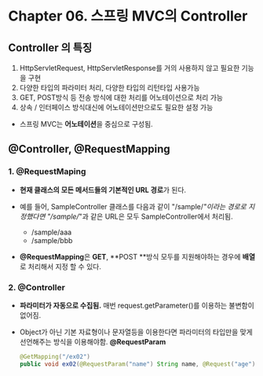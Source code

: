# Chapter 06. 스프링 MVC의 Controller

## Controller 의 특징

1. HttpServletRequest, HttpServletResponse를 거의 사용하지 않고 필요한 기능을 구현
2. 다양한 타입의 파라미터 처리, 다양한 타입의 리턴타입 사용가능
3. GET, POST방식 등 전송 방식에 대한 처리를 어노테이션으로 처리 가능
4. 상속 / 인터페이스 방식대신에 어노테이션만으로도 필요한 설정 가능

- 스프링 MVC는 **어노테이션**을 중심으로 구성됨.



## @Controller, @RequestMapping

### 1. @RequestMaping

- **현재 클래스의 모든 메서드들의 기본적인 URL 경로**가 된다.
- 예를 들어, SampleController 클래스를 다음과 같이 "/sample/*"이라는 경로로 지정했다면
  "/sample/*"과 같은 URL은 모두 SampleController에서 처리됨.
  - /sample/aaa
  - /sample/bbb

- **@RequestMapping**은 **GET**, **POST **방식 모두를 지원해야하는 경우에 **배열**로 처리해서 지정 할 수 있다.

### 2. @Controller

- **파라미터가 자동으로 수집됨.**
  매번 request.getParameter()를 이용하는 불변함이 없어짐.

- Object가 아닌 기본 자료형이나 문자열등을 이용한다면 파라미터의 타입만을 맞게 선언해주는 방식을 이용해야함.
  **@RequestParam**

  ```java
  @GetMapping("/ex02")
  public void ex02(@RequestParam("name") String name, @Request("age") int age) {...}
  ```

  

